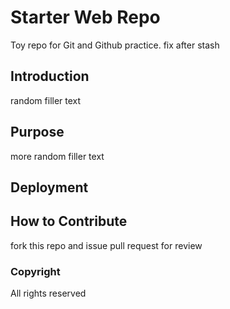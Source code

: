 # Starter Web Repo

Toy repo for Git and Github practice. fix after stash
## Introduction
random filler text
## Purpose
more random filler text
## Deployment

## How to Contribute
fork this repo and issue pull request for review
### Copyright
All rights reserved